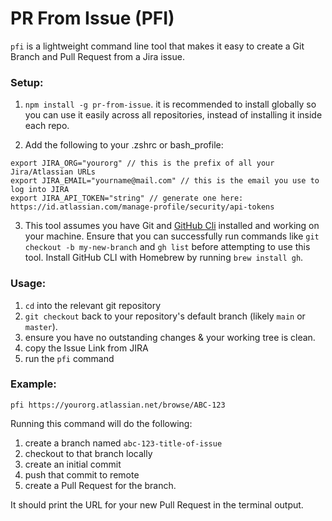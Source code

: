 # PR From Issue (PFI)

`pfi` is a lightweight command line tool that makes it easy to create a Git Branch and Pull Request from a Jira issue. 

###  Setup:

1. `npm install -g pr-from-issue`. it is recommended to install globally so you can use it easily across all repositories, instead of installing it inside each repo.

2. Add the following to your .zshrc or bash_profile:

```
export JIRA_ORG="yourorg" // this is the prefix of all your Jira/Atlassian URLs
export JIRA_EMAIL="yourname@mail.com" // this is the email you use to log into JIRA
export JIRA_API_TOKEN="string" // generate one here: https://id.atlassian.com/manage-profile/security/api-tokens
```

3. This tool assumes you have Git and [GitHub Cli](https://github.com/cli/cli) installed and working on your machine. Ensure that you can successfully run commands like `git checkout -b my-new-branch` and `gh list` before attempting to use this tool. Install GitHub CLI with Homebrew by running `brew install gh`.

### Usage:

1. `cd` into the relevant git repository
2. `git checkout` back to your repository's default branch (likely `main` or `master`).
3. ensure you have no outstanding changes & your working tree is clean. 
4. copy the Issue Link from JIRA
5. run the `pfi` command 


### Example:

`pfi https://yourorg.atlassian.net/browse/ABC-123`

Running this command will do the following:
1. create a branch named `abc-123-title-of-issue` 
2. checkout to that branch locally 
3. create an initial commit 
4. push that commit to remote 
5. create a Pull Request for the branch. 

It should print the URL for your new Pull Request in the terminal output. 
